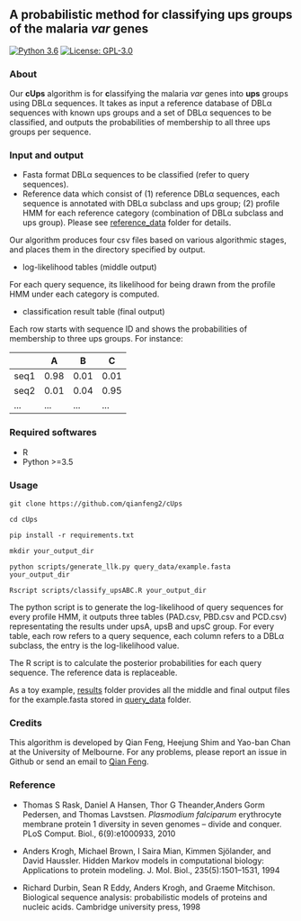 A probabilistic method for classifying ups groups of the malaria *var* genes
-----------------------
[![Python 3.6](https://img.shields.io/pypi/pyversions/Django)](https://www.python.org/downloads/release/python-360/)
[![License: GPL-3.0](https://img.shields.io/cran/l/devtools)](https://opensource.org/licenses/GPL-3.0)

### About
Our **cUps** algorithm is for **c**lassifying the malaria *var* genes into **ups** groups using DBLα sequences. It takes as input a reference database of DBLα sequences with known ups groups and a set of DBLα sequences to be classified, and outputs the probabilities of membership to all three ups groups per sequence.




### Input and output 
- Fasta format DBLα sequences to be classified (refer to query sequences).
- Reference data which consist of (1) reference DBLα sequences, each sequence is annotated with DBLα subclass and ups group; (2) profile HMM for each reference category (combination of DBLα subclass and ups group). Please see [reference_data](https://github.com/qianfeng2/cUps/tree/main/reference_data) folder for details.


Our algorithm produces four csv files based on various algorithmic stages, and places them in the directory specified by output. 


- log-likelihood tables (middle output)

For each query sequence, its likelihood for being drawn from the profile HMM under each category is computed.


- classification result table (final output)

Each row starts with sequence ID and shows the probabilities of membership to three ups groups. For instance:  

|         | A  | B  | C  | 
| ------------|------------|------------|------------|
|seq1 | 0.98|0.01|0.01|
|seq2 | 0.01|0.04|0.95|
|... | ... |... |... |


### Required softwares
- R
- Python >=3.5


### Usage

```
git clone https://github.com/qianfeng2/cUps

cd cUps

pip install -r requirements.txt

mkdir your_output_dir 

python scripts/generate_llk.py query_data/example.fasta your_output_dir

Rscript scripts/classify_upsABC.R your_output_dir
```

The python script is to generate the log-likelihood of query sequences for every profile HMM, it outputs three tables (PAD.csv, PBD.csv and PCD.csv) representating the results under upsA, upsB and upsC group. For every table, each row refers to a query sequence, each column refers to a DBLα subclass, the entry is the log-likelihood value.

The R script is to calculate the posterior probabilities for each query sequence. The reference data is replaceable.

As a toy example, [results](https://github.com/qianfeng2/cUps/tree/main/results) folder provides all the middle and final output files for the example.fasta stored in [query_data](https://github.com/qianfeng2/cUps/tree/main/query_data) folder. 


### Credits

This algorithm is developed by Qian Feng, Heejung Shim and Yao-ban Chan at the University of Melbourne. For any problems, please report an issue in Github or send an email to [Qian Feng](mailto:fengq2@student.unimelb.edu.au).



### Reference

- Thomas S Rask, Daniel A Hansen, Thor G Theander,Anders Gorm Pedersen, and Thomas Lavstsen. *Plasmodium falciparum* erythrocyte membrane protein 1 diversity in seven genomes – divide and conquer. PLoS Comput. Biol., 6(9):e1000933, 2010

- Anders Krogh, Michael Brown, I Saira Mian, Kimmen Sjölander, and David Haussler. Hidden Markov models in computational biology: Applications to protein modeling. J. Mol. Biol., 235(5):1501–1531, 1994

- Richard Durbin, Sean R Eddy, Anders Krogh, and Graeme Mitchison. Biological sequence analysis: probabilistic models of proteins and nucleic acids. Cambridge university press, 1998



